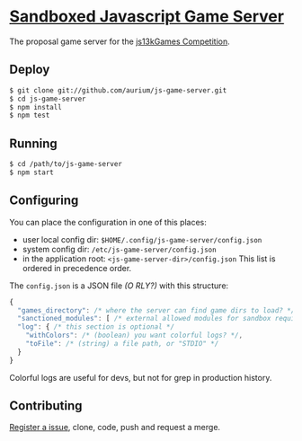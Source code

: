 # [Sandboxed Javascript Game Server](http://aurium.github.io/js-game-server)
The proposal game server for the [js13kGames Competition](http://js13kgames.com).

## Deploy
```sh
$ git clone git://github.com/aurium/js-game-server.git
$ cd js-game-server
$ npm install
$ npm test
```

## Running

```sh
$ cd /path/to/js-game-server
$ npm start
```

## Configuring

You can place the configuration in one of this places:
- user local config dir: `$HOME/.config/js-game-server/config.json`
- system config dir: `/etc/js-game-server/config.json`
- in the application root: `<js-game-server-dir>/config.json`
This list is ordered in precedence order.

The `config.json` is a JSON file *(O RLY?)* with this structure:
```javascript
{
  "games_directory": /* where the server can find game dirs to load? */,
  "sanctioned_modules": [ /* external allowed modules for sandbox require */ ],
  "log": { /* this section is optional */
    "withColors": /* (boolean) you want colorful logs? */,
    "toFile": /* (string) a file path, or "STDIO" */
  }
}
```
Colorful logs are useful for devs, but not for grep in production history.

## Contributing

[Register a issue](http://github.com/aurium/js-game-server/issues),
clone, code, push and request a merge.
